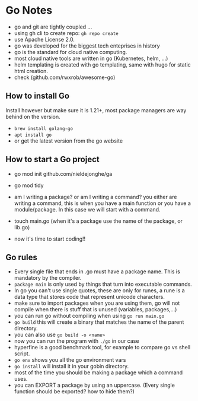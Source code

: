 # Go Notes

* go and git are tightly coupled ...
* using gh cli to create repo: ` gh repo create ` 
* use Apache License 2.0. 
* go was developed for the biggest tech enteprises in history
* go is the standard for cloud native computing.
* most cloud native tools are written in go (Kubernetes, helm, ...) 
* helm templating is created with go templating, same with hugo for static html creation.
* check (github.com/rwxrob/awesome-go)

## How to install Go 

Install however but make sure it is 1.21+, most package managers are way behind on the version. 

* `brew install golang-go`
* `apt install go`
* or get the latest version from the go website

## How to start a Go project

* go mod init github.com/nieldejonghe/ga
* go mod tidy 

* am I writing a package? or am I writing a command?
you either are writing a command, this is when you have a main function or you have a module/package.
In this case we will start with a command. 

* touch main.go (when it's a package use the name of the package, or lib.go) 
* now it's time to start coding!!

## Go rules

* Every single file that ends in .go must have a package name. This is mandatory by the compiler. 
* `package main` is only used by things that turn into executable commands.
* In go you can't use single quotes, these are only for runes, a rune is a data type that stores code that represent unicode characters.
* make sure to import packages when you are using them, go will not compile when there is stuff that is unused (variables, packages,...)
* you can run go without compiling when using `go run main.go` 
* `go build` this will create a binary that matches the name of the parent directory.
* you can also use `go build -o <name>` 
* now you can run the program with ` ./go ` in our case
* hyperfine is a good benchmark tool, for example to compare go vs shell script.
* `go env` shows you all the go environment vars
* `go install` will install it in your gobin directory.
* most of the time you should be making a package which a command uses.
* you can EXPORT a package by using an uppercase. (Every single function should be exported? how to hide them?)
